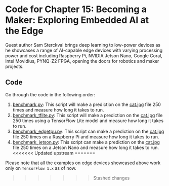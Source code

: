 # Code for Chapter 15: Becoming a Maker: Exploring Embedded AI at the Edge

Guest author Sam Sterckval brings deep learning to low-power devices as he showcases a range of AI-capable edge devices with varying processing power and cost including Raspberry Pi, NVIDIA Jetson Nano, Google Coral, Intel Movidius, PYNQ-Z2 FPGA, opening the doors for robotics and maker projects.

## Code

Go through the code in the following order:

1. [benchmark.py](https://github.com/practicaldl/Practical-Deep-Learning-Book/blob/master/code/chapter-15/benchmark.py): This script will make a prediction on the [cat.jpg](https://github.com/PracticalDL/Practical-Deep-Learning-Book/blob/master/code/chapter-15/images/cat.jpg) file 250 times and measure how long it takes to run.
2. [benchmark_tflite.py](https://github.com/practicaldl/Practical-Deep-Learning-Book/blob/master/code/chapter-15/benchmark_tflite.py): This script will make a prediction on the [cat.jpg](https://github.com/PracticalDL/Practical-Deep-Learning-Book/blob/master/code/chapter-15/images/cat.jpg) file 250 times using a TensorFlow Lite model and measure how long it takes to run.
3. [benchmark_edgetpu.py](https://github.com/practicaldl/Practical-Deep-Learning-Book/blob/master/code/chapter-15/benchmark_edgetpu.py): This script can make a prediction on the [cat.jpg](https://github.com/PracticalDL/Practical-Deep-Learning-Book/blob/master/code/chapter-15/images/cat.jpg) file 250 times on a Raspberry Pi and measure how long it takes to run.
4. [benchmark_jetson.py](https://github.com/practicaldl/Practical-Deep-Learning-Book/blob/master/code/chapter-15/benchmark_jetson.py): This script can make a prediction on the [cat.jpg](https://github.com/PracticalDL/Practical-Deep-Learning-Book/blob/master/code/chapter-15/images/cat.jpg) file 250 times on a Jetson Nano and measure how long it takes to run.
<<<<<<< Updated upstream
=======

Please note that all the examples on edge devices showcased above work only on `TensorFlow 1.x` as of now.
>>>>>>> Stashed changes
